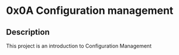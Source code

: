 # 0x0A Configuration management

## Description
This project is an introduction to Configuration Management



